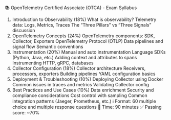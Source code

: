 📚 OpenTelemetry Certified Associate (OTCA) - Exam Syllabus
1. Introduction to Observability (18%)
What is observability?
Telemetry data: Logs, Metrics, Traces
The “Three Pillars” vs “Three Signals” discussion
2. OpenTelemetry Concepts (24%)
OpenTelemetry components: SDK, Collector, Exporters
OpenTelemetry Protocol (OTLP)
Data pipelines and signal flow
Semantic conventions
3. Instrumentation (20%)
Manual and auto instrumentation
Language SDKs (Python, Java, etc.)
Adding context and attributes to spans
Instrumenting HTTP, gRPC, databases
4. Collector Configuration (18%)
Collector architecture
Receivers, processors, exporters
Building pipelines
YAML configuration basics
5. Deployment & Troubleshooting (10%)
Deploying Collector using Docker
Common issues in traces and metrics
Validating Collector config
6. Best Practices and Use Cases (10%)
Data enrichment
Security and compliance considerations
Cost control with sampling
Common integration patterns (Jaeger, Prometheus, etc.)
ℹ️ Format: 60 multiple choice and multiple response questions
📆 Time: 90 minutes
✅ Passing score: ~70%
